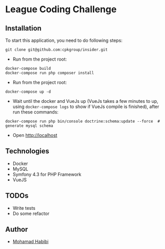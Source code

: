 # League Coding Challenge

## Installation

To start this application, you need to do following steps:

```
git clone git@github.com:cpkgroup/insider.git
```

- Run from the project root:

```
docker-compose build
docker-compose run php composer install
```

- Run from the project root:

```
docker-compose up -d
```

- Wait until the docker and VueJs up (VueJs takes a few minutes to up, using `docker-compose logs` to show if VueJs compile is finished), after run these commands:

```
docker-compose run php bin/console doctrine:schema:update --force  # generate mysql schema
```

- Open [http://localhost](http://localhost)


## Technologies
- Docker
- MySQL
- Symfony 4.3 for PHP Framework
- VueJS

## TODOs
- Write tests
- Do some refactor

## Author
- [Mohamad Habibi](https://www.linkedin.com/in/habibimh) 

